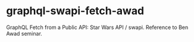 # graphql-swapi-fetch-awad
GraphQL Fetch from a Public API: Star Wars API / swapi. Reference to Ben Awad seminar.
